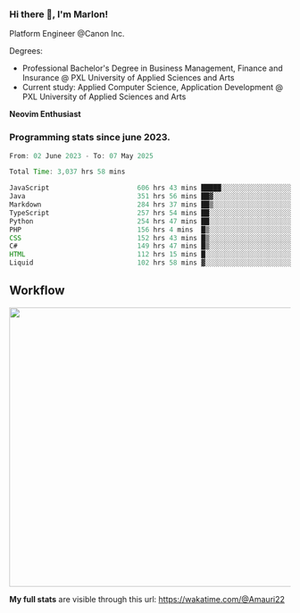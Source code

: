 
### Hi there 👋, I'm Marlon!

Platform Engineer @Canon Inc.

Degrees: 
- Professional Bachelor's Degree in Business Management, Finance and Insurance @ PXL University of Applied Sciences and Arts
- Current study: Applied Computer Science, Application Development @ PXL University of Applied Sciences and Arts

**Neovim Enthusiast**

### Programming stats since june 2023.
<!--START_SECTION:waka-->

```java
From: 02 June 2023 - To: 07 May 2025

Total Time: 3,037 hrs 58 mins

JavaScript                      606 hrs 43 mins █████░░░░░░░░░░░░░░░░░░░░   19.53 %
Java                            351 hrs 56 mins ██▓░░░░░░░░░░░░░░░░░░░░░░   11.33 %
Markdown                        284 hrs 37 mins ██▒░░░░░░░░░░░░░░░░░░░░░░   09.16 %
TypeScript                      257 hrs 54 mins ██░░░░░░░░░░░░░░░░░░░░░░░   08.30 %
Python                          254 hrs 47 mins ██░░░░░░░░░░░░░░░░░░░░░░░   08.20 %
PHP                             156 hrs 4 mins  █▒░░░░░░░░░░░░░░░░░░░░░░░   05.02 %
CSS                             152 hrs 43 mins █▒░░░░░░░░░░░░░░░░░░░░░░░   04.92 %
C#                              149 hrs 47 mins █▒░░░░░░░░░░░░░░░░░░░░░░░   04.82 %
HTML                            112 hrs 15 mins █░░░░░░░░░░░░░░░░░░░░░░░░   03.61 %
Liquid                          102 hrs 58 mins ▓░░░░░░░░░░░░░░░░░░░░░░░░   03.31 %
```

<!--END_SECTION:waka-->

## Workflow
<a href="https://wakatime.com"><img width="750" height="500" src="https://wakatime.com/share/@Amauri22/c9755ad7-b574-44e4-a9ee-ddb3582724ea.png" /></a>

**My full stats** are visible through this url: https://wakatime.com/@Amauri22
